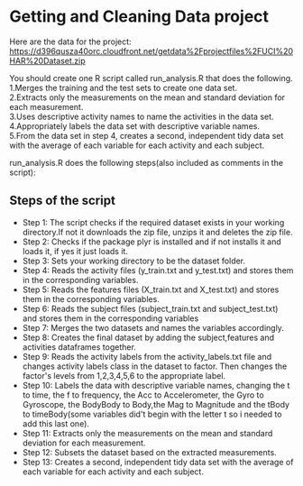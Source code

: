 # Getting and Cleaning Data project

Here are the data for the project: 
https://d396qusza40orc.cloudfront.net/getdata%2Fprojectfiles%2FUCI%20HAR%20Dataset.zip 

 You should create one R script called run_analysis.R that does the following.  
1.Merges the training and the test sets to create one data set.  
2.Extracts only the measurements on the mean and standard deviation for each measurement.  
3.Uses descriptive activity names to name the activities in the data set.  
4.Appropriately labels the data set with descriptive variable names.  
5.From the data set in step 4, creates a second, independent tidy data set with the average of each variable for each activity and each subject.  

run_analysis.R does the following steps(also included as comments in the script):

## Steps of the script

* Step 1: The script checks if the required dataset exists in your working directory.If not it downloads the zip file, unzips it and deletes the zip file.  
* Step 2: Checks if the package plyr is installed and if not installs it and loads it, if yes it just loads it.  
* Step 3: Sets your working directory to be the dataset folder.  
* Step 4: Reads the activity files (y_train.txt and y_test.txt) and stores them in the corresponding variables.  
* Step 5: Reads the features files (X_train.txt and X_test.txt) and stores them in the corresponding variables.  
* Step 6: Reads the subject files (subject_train.txt and subject_test.txt) and stores them in the corresponding variables
* Step 7: Merges the two datasets and names the variables accordingly.  
* Step 8: Creates the final dataset by adding the subject,features and activities dataframes together.  
* Step 9: Reads the activity labels from the activity_labels.txt file and changes activity labels class in the dataset to 
factor. Then changes the factor's levels from 1,2,3,4,5,6 to the appropriate label.  
* Step 10: Labels the data with descriptive variable names, changing the t to time, the f to frequency, the Acc to Accelerometer, the Gyro to Gyroscope, the BodyBody to Body,the Mag to Magnitude and the tBody to timeBody(some variables did't begin with the letter t so i needed to add this last one).  
* Step 11: Extracts only the measurements on the mean and standard deviation for each measurement.  
* Step 12: Subsets the dataset based on the extracted measurements.  
* Step 13: Creates a second, independent tidy data set with the average of each variable for each activity and each subject.  
